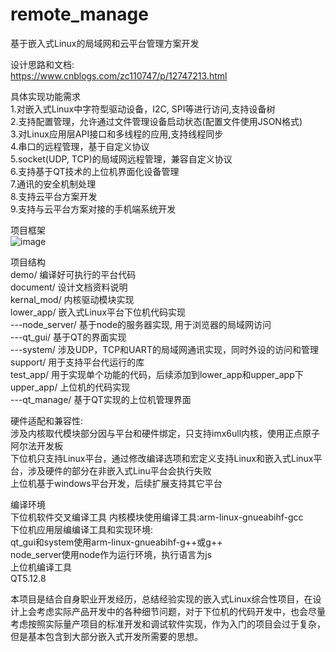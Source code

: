 # remote_manage
基于嵌入式Linux的局域网和云平台管理方案开发  

设计思路和文档:  
https://www.cnblogs.com/zc110747/p/12747213.html  

具体实现功能需求  
1.对嵌入式Linux中字符型驱动设备，I2C, SPI等进行访问,支持设备树  
2.支持配置管理，允许通过文件管理设备启动状态(配置文件使用JSON格式)  
3.对Linux应用层API接口和多线程的应用,支持线程同步  
4.串口的远程管理，基于自定义协议  
5.socket(UDP, TCP)的局域网远程管理，兼容自定义协议  
6.支持基于QT技术的上位机界面化设备管理  
7.通讯的安全机制处理  
8.支持云平台方案开发  
9.支持与云平台方案对接的手机端系统开发  
 
项目框架  
![image](https://github.com/zc110747/remote_manage/blob/master/document/Image/system.png)  

项目结构  
demo/           编译好可执行的平台代码  
document/       设计文档资料说明  
kernal_mod/     内核驱动模块实现  
lower_app/      嵌入式Linux平台下位机代码实现  
---node_server/    基于node的服务器实现, 用于浏览器的局域网访问  
---qt_gui/         基于QT的界面实现  
---system/         涉及UDP，TCP和UART的局域网通讯实现，同时外设的访问和管理  
support/        用于支持平台代运行的库  
test_app/       用于实现单个功能的代码，后续添加到lower_app和upper_app下  
upper_app/      上位机的代码实现  
---qt_manage/      基于QT实现的上位机管理界面    

硬件适配和兼容性:  
涉及内核取代模块部分因与平台和硬件绑定，只支持imx6ull内核，使用正点原子阿尔法开发板  
下位机只支持Linux平台，通过修改编译选项和宏定义支持Linux和嵌入式Linux平台，涉及硬件的部分在非嵌入式Linu平台会执行失败  
上位机基于windows平台开发，后续扩展支持其它平台  

编译环境  
下位机软件交叉编译工具 
内核模块使用编译工具:arm-linux-gnueabihf-gcc  
下位机应用层编编译工具和实现环境:  
qt_gui和system使用arm-linux-gnueabihf-g++或g++  
node_server使用node作为运行环境，执行语言为js    
上位机编译工具  
QT5.12.8  

本项目是结合自身职业开发经历，总结经验实现的嵌入式Linux综合性项目，在设计上会考虑实际产品开发中的各种细节问题，对于下位机的代码开发中，也会尽量考虑按照实际量产项目的标准开发和调试软件实现，作为入门的项目会过于复杂，但是基本包含到大部分嵌入式开发所需要的思想。  
